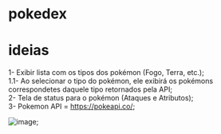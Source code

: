 # pokedex

# ideias

1- Exibir lista com os tipos dos pokémon (Fogo, Terra, etc.);</br>
1.1- Ao selecionar o tipo do pokémon, ele exibirá os pokémons correspondetes daquele tipo retornados pela API;</br>
2- Tela de status para o pokémon (Ataques e Atributos);</br>
3- Pokemon API = https://pokeapi.co/;

![image](https://user-images.githubusercontent.com/80497895/111079873-bf2bfc80-84da-11eb-8717-eec6b35f2a97.png);




